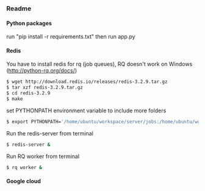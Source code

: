 ### Readme

#### Python packages
run "pip install -r requirements.txt" 
then run app.py

#### Redis
You have to install redis for rq (job queues),
RQ doesn't work on Windows (http://python-rq.org/docs/)

```bash
$ wget http://download.redis.io/releases/redis-3.2.9.tar.gz
$ tar xzf redis-3.2.9.tar.gz
$ cd redis-3.2.9
$ make
```

set PYTHONPATH environment variable to include more folders
```bash
$ export PYTHONPATH='/home/ubuntu/workspace/server/jobs:/home/ubuntu/workspace/server/external_api'
```

Run the redis-server from terminal
```bash
$ redis-server &
```

Run RQ worker from terminal
```bash
$ rq worker &
```

#### Google cloud
